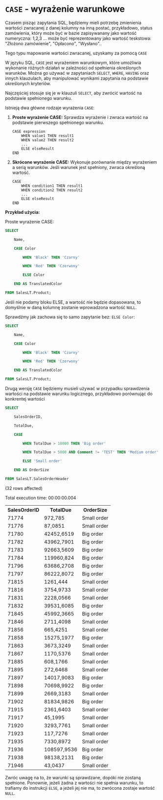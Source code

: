 # `CASE` - wyrażenie warunkowe

Czasem pisząc zapytania SQL, będziemy mieli potrzebę zmienienia wartości zwracanej z danej kolumny na inną postać, przykładowo, status zamówienia, który może być w bazie zapisywanany jako wartość numeryczna: 1,2,3 ... może być reprezentowany jako wartość teskstowa: "Złożono zamówienie", "Opłacono", "Wysłano"..  

Tego typu mapowanie wartości zwracanej, uzyskamy za pomocą `CASE`

  

W języku SQL, `CASE` jest wyrażeniem warunkowym, które umożliwia wykonanie różnych działań w zależności od spełnienia określonych warunków. Można go używać w zapytaniach `SELECT`, `WHERE`, `HAVING` oraz innych klauzulach, aby manipulować wynikami zapytania na podstawie określonych kryteriów.

Najczęściej stosuje się je w klauzuli `SELECT`, aby zwrócić wartość na podstawie spełnionego warunku.

Istnieją dwa główne rodzaje wyrażenia `CASE`:

1. **Proste wyrażenie CASE:** Sprawdza wyrażenie i zwraca wartość na podstawie pierwszego spełnionego warunku.
    
    ```
    CASE expression
        WHEN value1 THEN result1
        WHEN value2 THEN result2
        ...
        ELSE elseResult
    END
    
    ```
    
2. **Skrócone wyrażenie CASE:** Wykonuje porównanie między wyrażeniem a serią warunków. Jeśli warunek jest spełniony, zwraca określoną wartość.
    
    ```
    CASE
        WHEN condition1 THEN result1
        WHEN condition2 THEN result2
        ...
        ELSE elseResult
    END
    
    ```
    

**Przykład użycia:**

Proste wyrażenie CASE:


```sql
SELECT 

    Name,

    CASE Color

        WHEN 'Black' THEN 'Czarny'

        WHEN 'Red' THEN 'Czerwony'

        ELSE Color 

    END AS TranslatedColor

FROM SalesLT.Product;


```

Jeśli nie podamy bloku ELSE, a wartość nie będzie dopasowana, to domyślnie w daną kolumnę zostanie wprowadzona wartość `NULL`.

Sprawdźmy jak zachowa się to samo zapytanie bez: `ELSE Color`:




```sql
SELECT 

    Name,

    CASE Color

        WHEN 'Black' THEN 'Czarny'

        WHEN 'Red' THEN 'Czerwony'

    END AS TranslatedColor

FROM SalesLT.Product;
```

Drugą wersję `CASE` będziemy musieli używać w przypadku sprawdzenia wartości na podstawie warunku logicznego, przykładowo porównując do konkrentej wartości


```sql
SELECT 

    SalesOrderID,

    TotalDue,

    CASE 

        WHEN TotalDue > 10000 THEN 'Big order'

        WHEN TotalDue > 5000 AND Comment != 'TEST' THEN 'Medium order'

        ELSE 'Small order'

    END AS OrderSize

FROM SalesLT.SalesOrderHeader
```


(32 rows affected)



Total execution time: 00:00:00.004





<table><tr><th>SalesOrderID</th><th>TotalDue</th><th>OrderSize</th></tr><tr><td>71774</td><td>972,785</td><td>Small order</td></tr><tr><td>71776</td><td>87,0851</td><td>Small order</td></tr><tr><td>71780</td><td>42452,6519</td><td>Big order</td></tr><tr><td>71782</td><td>43962,7901</td><td>Big order</td></tr><tr><td>71783</td><td>92663,5609</td><td>Big order</td></tr><tr><td>71784</td><td>119960,824</td><td>Big order</td></tr><tr><td>71796</td><td>63686,2708</td><td>Big order</td></tr><tr><td>71797</td><td>86222,8072</td><td>Big order</td></tr><tr><td>71815</td><td>1261,444</td><td>Small order</td></tr><tr><td>71816</td><td>3754,9733</td><td>Small order</td></tr><tr><td>71831</td><td>2228,0566</td><td>Small order</td></tr><tr><td>71832</td><td>39531,6085</td><td>Big order</td></tr><tr><td>71845</td><td>45992,3665</td><td>Big order</td></tr><tr><td>71846</td><td>2711,4098</td><td>Small order</td></tr><tr><td>71856</td><td>665,4251</td><td>Small order</td></tr><tr><td>71858</td><td>15275,1977</td><td>Big order</td></tr><tr><td>71863</td><td>3673,3249</td><td>Small order</td></tr><tr><td>71867</td><td>1170,5376</td><td>Small order</td></tr><tr><td>71885</td><td>608,1766</td><td>Small order</td></tr><tr><td>71895</td><td>272,6468</td><td>Small order</td></tr><tr><td>71897</td><td>14017,9083</td><td>Big order</td></tr><tr><td>71898</td><td>70698,9922</td><td>Big order</td></tr><tr><td>71899</td><td>2669,3183</td><td>Small order</td></tr><tr><td>71902</td><td>81834,9826</td><td>Big order</td></tr><tr><td>71915</td><td>2361,6403</td><td>Small order</td></tr><tr><td>71917</td><td>45,1995</td><td>Small order</td></tr><tr><td>71920</td><td>3293,7761</td><td>Small order</td></tr><tr><td>71923</td><td>117,7276</td><td>Small order</td></tr><tr><td>71935</td><td>7330,8972</td><td>Small order</td></tr><tr><td>71936</td><td>108597,9536</td><td>Big order</td></tr><tr><td>71938</td><td>98138,2131</td><td>Big order</td></tr><tr><td>71946</td><td>43,0437</td><td>Small order</td></tr></table>



Zwróc uwagę na to, że warunki są sprawdzane, dopóki nie zostaną spełnione. Ponownie, jeżeli żadna z wartości nie spełnia warunku, to trafiamy do instrukcji `ELSE`, a jeżeli jej nie ma, to zwrócona zostaje wartość `NULL`.
